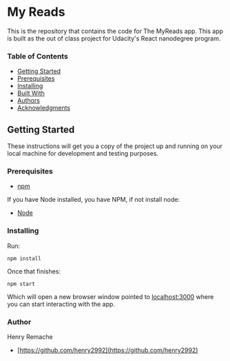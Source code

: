 # My Reads

This is the repository that contains the code for The MyReads app.  This app is built as the out of class project for Udacity's React nanodegree program.

### Table of Contents
* [Getting Started](#getting-started)
* [Prerequisites](#prerequisites)
* [Installing](#installing)
* [Built With](#built-with)
* [Authors](#authors)
* [Acknowledgments](#acknowledgments)

## Getting Started
These instructions will get you a copy of the project up and running on your local machine for development and testing purposes.

### Prerequisites
* [npm](https://www.npmjs.com/)

If you have Node installed, you have NPM, if not install node:

* [Node](https://nodejs.org/en/)

### Installing
Run:
```
npm install
```
Once that finishes:
```
npm start
```
Which will open a new browser window pointed to [localhost:3000](http://localhost:3000/) where you can start interacting with the app.

### Author
Henry Remache
* [https://github.com/henry2992](https://github.com/henry2992)
